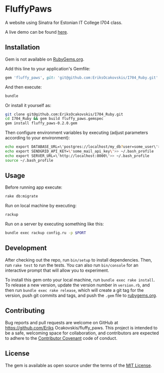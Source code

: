 # FluffyPaws

A website using Sinatra for Estonian IT College I704 class.

A live demo can be found [here](https://tranquil-caverns-83807.herokuapp.com).

## Installation

Gem is not available on [RubyGems.org](https://rubygems.org).

Add this line to your application's Gemfile:

```ruby
gem 'fluffy_paws', git: 'git@github.com:EriksOcakovskis/I704_Ruby.git'
```

And then execute:

```bash
bundle
```

Or install it yourself as:

```bash
git clone git@github.com:EriksOcakovskis/I704_Ruby.git
cd I704_Ruby && gem build fluffy_paws.gemspec
gem install fluffy_paws-0.2.0.gem
```

Then configure environment variables by executing (adjust parameters according to your environment):

```bash
echo export DATABASE_URL=\'postgres://localhost/my_db?user=some_user\'>> ~/.bash_profile
echo export SENDGRID_API_KEY=\'some_mail_api_key\'>> ~/.bash_profile
echo export SERVER_URL=\'http://localhost:8000\'>> ~/.bash_profile
source ~/.bash_profile
```

## Usage

Before running app execute:

```bash
rake db:migrate
```

Run on local machine by executing:

```bash
rackup
```

Run on a server by executing something like this:

```bash
bundle exec rackup config.ru -p $PORT
```

## Development

After checking out the repo, run `bin/setup` to install dependencies. Then, run `rake test` to run the tests. You can also run `bin/console` for an interactive prompt that will allow you to experiment.

To install this gem onto your local machine, run `bundle exec rake install`. To release a new version, update the version number in `version.rb`, and then run `bundle exec rake release`, which will create a git tag for the version, push git commits and tags, and push the `.gem` file to [rubygems.org](https://rubygems.org).

## Contributing

Bug reports and pull requests are welcome on GitHub at https://github.com/Eriks Ocakovskis/fluffy_paws. This project is intended to be a safe, welcoming space for collaboration, and contributors are expected to adhere to the [Contributor Covenant](http://contributor-covenant.org) code of conduct.


## License

The gem is available as open source under the terms of the [MIT License](http://opensource.org/licenses/MIT).

